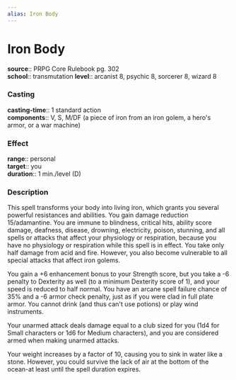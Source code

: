 ```yaml
---
alias: Iron Body
---
```


# Iron Body 

**source**:: PRPG Core Rulebook pg. 302  
**school**:: transmutation
**level**:: arcanist 8, psychic 8, sorcerer 8, wizard 8

### Casting 

**casting-time**:: 1 standard action  
**components**:: V, S, M/DF (a piece of iron from an iron golem, a hero's armor, or a war machine)

### Effect 

**range**:: personal  
**target**:: you  
**duration**:: 1 min./level (D)

### Description 

This spell transforms your body into living iron, which grants you several powerful resistances and abilities. You gain damage reduction 15/adamantine. You are immune to blindness, critical hits, ability score damage, deafness, disease, drowning, electricity, poison, stunning, and all spells or attacks that affect your physiology or respiration, because you have no physiology or respiration while this spell is in effect. You take only half damage from acid and fire. However, you also become vulnerable to all special attacks that affect iron golems.  
  
You gain a +6 enhancement bonus to your Strength score, but you take a -6 penalty to Dexterity as well (to a minimum Dexterity score of 1), and your speed is reduced to half normal. You have an arcane spell failure chance of 35% and a -6 armor check penalty, just as if you were clad in full plate armor. You cannot drink (and thus can't use potions) or play wind instruments.  
  
Your unarmed attack deals damage equal to a club sized for you (1d4 for Small characters or 1d6 for Medium characters), and you are considered armed when making unarmed attacks.  
  
Your weight increases by a factor of 10, causing you to sink in water like a stone. However, you could survive the lack of air at the bottom of the ocean-at least until the spell duration expires.
